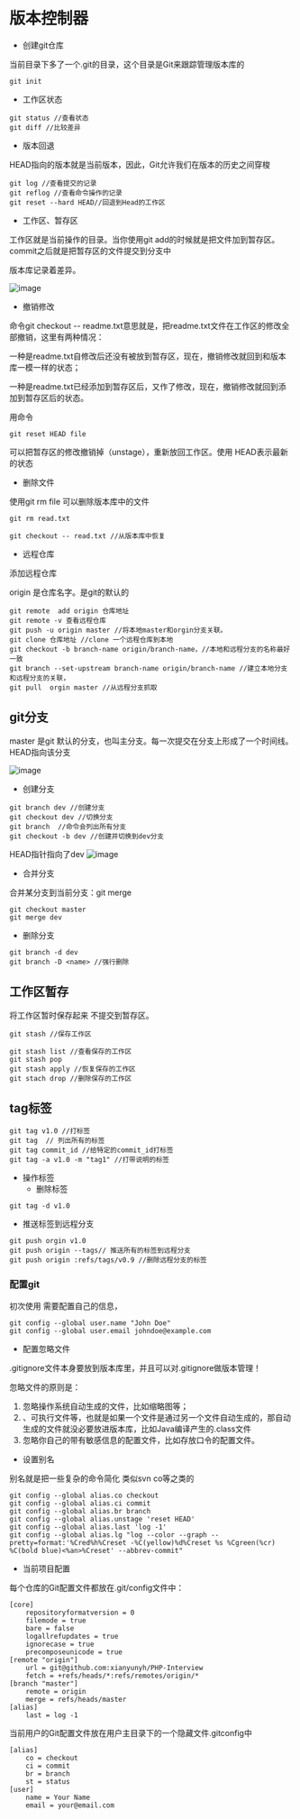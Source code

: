 # 版本控制器

* 创建git仓库

当前目录下多了一个.git的目录，这个目录是Git来跟踪管理版本库的

```text
git init
```

* 工作区状态

```text
git status //查看状态
git diff //比较差异
```

* 版本回退

HEAD指向的版本就是当前版本，因此，Git允许我们在版本的历史之间穿梭

```text
git log //查看提交的记录
git reflog //查看命令操作的记录
git reset --hard HEAD//回退到Head的工作区
```

* 工作区、暂存区

工作区就是当前操作的目录。当你使用git add的时候就是把文件加到暂存区。commit之后就是把暂存区的文件提交到分支中

版本库记录着差异。

![image](https://www.liaoxuefeng.com/files/attachments/001384907720458e56751df1c474485b697575073c40ae9000/0)

* 撤销修改

命令git checkout -- readme.txt意思就是，把readme.txt文件在工作区的修改全部撤销，这里有两种情况：

一种是readme.txt自修改后还没有被放到暂存区，现在，撤销修改就回到和版本库一模一样的状态；

一种是readme.txt已经添加到暂存区后，又作了修改，现在，撤销修改就回到添加到暂存区后的状态。

用命令

```text
git reset HEAD file
```

可以把暂存区的修改撤销掉（unstage），重新放回工作区。使用 HEAD表示最新的状态

* 删除文件

使用git rm file 可以删除版本库中的文件

```text
git rm read.txt

git checkout -- read.txt //从版本库中恢复
```

* 远程仓库

添加远程仓库

origin 是仓库名字。是git的默认的

```text
git remote  add origin 仓库地址
git remote -v 查看远程仓库
git push -u origin master //将本地master和orgin分支关联。
git clone 仓库地址 //clone 一个远程仓库到本地
git checkout -b branch-name origin/branch-name，//本地和远程分支的名称最好一致
git branch --set-upstream branch-name origin/branch-name //建立本地分支和远程分支的关联，
git pull  orgin master //从远程分支抓取
```

## git分支

master 是git 默认的分支，也叫主分支。每一次提交在分支上形成了一个时间线。HEAD指向该分支

![image](https://www.liaoxuefeng.com/files/attachments/001384908811773187a597e2d844eefb11f5cf5d56135ca000/0)

* 创建分支

```text
git branch dev //创建分支
git checkout dev //切换分支
git branch  //命令会列出所有分支
git checkout -b dev //创建并切换到dev分支
```

HEAD指针指向了dev ![image](https://www.liaoxuefeng.com/files/attachments/00138490883510324231a837e5d4aee844d3e4692ba50f5000/0)

* 合并分支

合并某分支到当前分支：git merge 

```text
git checkout master 
git merge dev
```

* 删除分支

```text
git branch -d dev
git branch -D <name> //强行删除
```

## 工作区暂存

将工作区暂时保存起来 不提交到暂存区。

```text
git stash //保存工作区

git stash list //查看保存的工作区
git stash pop
git stash apply //恢复保存的工作区
git stach drop //删除保存的工作区
```

## tag标签

```text
git tag v1.0 //打标签
git tag  // 列出所有的标签
git tag commit_id //给特定的commit_id打标签
git tag -a v1.0 -m "tag1" //打带说明的标签
```

* 操作标签
  * 删除标签

```text
git tag -d v1.0
```

* 推送标签到远程分支

```text
git push orgin v1.0
git push origin --tags// 推送所有的标签到远程分支
git push origin :refs/tags/v0.9 //删除远程分支的标签
```

### 配置git

初次使用 需要配置自己的信息，

```text
git config --global user.name "John Doe"
git config --global user.email johndoe@example.com
```

* 配置忽略文件

.gitignore文件本身要放到版本库里，并且可以对.gitignore做版本管理！

忽略文件的原则是：

1. 忽略操作系统自动生成的文件，比如缩略图等；
2. 、可执行文件等，也就是如果一个文件是通过另一个文件自动生成的，那自动生成的文件就没必要放进版本库，比如Java编译产生的.class文件
3. 忽略你自己的带有敏感信息的配置文件，比如存放口令的配置文件。

* 设置别名 

别名就是把一些复杂的命令简化 类似svn co等之类的

```text
git config --global alias.co checkout
git config --global alias.ci commit
git config --global alias.br branch
git config --global alias.unstage 'reset HEAD'
git config --global alias.last 'log -1'
git config --global alias.lg "log --color --graph --pretty=format:'%Cred%h%Creset -%C(yellow)%d%Creset %s %Cgreen(%cr) %C(bold blue)<%an>%Creset' --abbrev-commit"
```

* 当前项目配置

每个仓库的Git配置文件都放在.git/config文件中：

```text
[core]
    repositoryformatversion = 0
    filemode = true
    bare = false
    logallrefupdates = true
    ignorecase = true
    precomposeunicode = true
[remote "origin"]
    url = git@github.com:xianyunyh/PHP-Interview
    fetch = +refs/heads/*:refs/remotes/origin/*
[branch "master"]
    remote = origin
    merge = refs/heads/master
[alias]
    last = log -1
```

当前用户的Git配置文件放在用户主目录下的一个隐藏文件.gitconfig中

```text
[alias]
    co = checkout
    ci = commit
    br = branch
    st = status
[user]
    name = Your Name
    email = your@email.com
```

